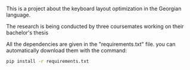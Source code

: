 This is a project about the keyboard layout optimization in the Georgian language. 

The research is being conducted by three coursemates working on their bachelor's thesis

All the dependencies are given in the "requirements.txt" file. you can automatically download them with the command:
```bash
pip install -r requirements.txt
```
